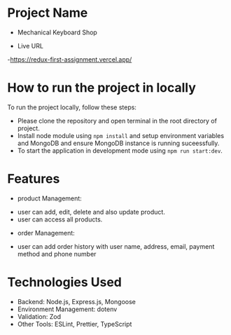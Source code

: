 # Project Name

- Mechanical Keyboard Shop

* Live URL

-https://redux-first-assignment.vercel.app/

# How to run the project in locally

To run the project locally, follow these steps:

- Please clone the repository and open terminal in the root directory of project.
- Install node module using `npm install` and setup environment variables and MongoDB and ensure MongoDB instance is running suceessfully.
- To start the application in development mode using `npm run start:dev`.

# Features

- product Management:

* user can add, edit, delete and also update product.
* user can access all products.

- order Management:
* user can add order history with user name, address, email, payment method and phone number

# Technologies Used

- Backend: Node.js, Express.js, Mongoose
- Environment Management: dotenv
- Validation: Zod
- Other Tools: ESLint, Prettier, TypeScript

